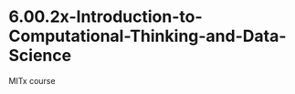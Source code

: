 6.00.2x-Introduction-to-Computational-Thinking-and-Data-Science
===============================================================

MITx course
